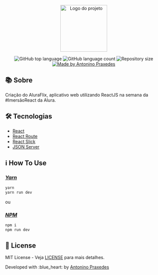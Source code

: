 <p align="center">
  <img alt="Logo do projeto" width="150px" src="https://www.alura.com.br/assets/img/imersoes/react/imersao-react-logo.1594044142.svg" />
</p>

<p align="center">
  <img alt="GitHub top language" src="https://img.shields.io/github/languages/top/apfjunior/aluraflix">
  <img alt="GitHub language count" src="https://img.shields.io/github/languages/count/apfjunior/aluraflix">
  <img alt="Repository size" src="https://img.shields.io/github/repo-size/apfjunior/aluraflix">
  <a href="https://github.com/apfjunior">
    <img alt="Made by Antonino Praxedes" src="https://img.shields.io/badge/created%20by-Antonino%20Praxedes-blue">
  </a>
</p>

## :books: Sobre
<p>Criação do AluraFlix, aplicativo web utilizando ReactJS na semana da #ImersãoReact da Alura.<p>


## :hammer_and_wrench: Tecnologias</h3>
<ul>
    <li><a href="https://reactjs.org/" target="_blank">React</a></li>
    <li><a href="https://reactrouter.com/" target="_blank">React Route</a></li>
    <li><a href="https://react-slick.neostack.com/" target="_blank">React Slick</a></li>
    <li><a href="https://github.com/typicode/json-server" target="_blank">JSON Server</a></li>
</ul>


## :information_source: How To Use

### *[Yarn](https://yarnpkg.com/)*
```sh
yarn
yarn run dev
```

ou

### *[NPM](https://www.npmjs.com/)*
```sh
npm i
npm run dev
```

## :memo:  License

MIT License - Veja [LICENSE](https://opensource.org/licenses/MIT) para mais detalhes.

<p>Developed with :blue_heart: by <a href='https://github.com/apfjunior/' target='blank'>Antonino Praxedes</a></p>

